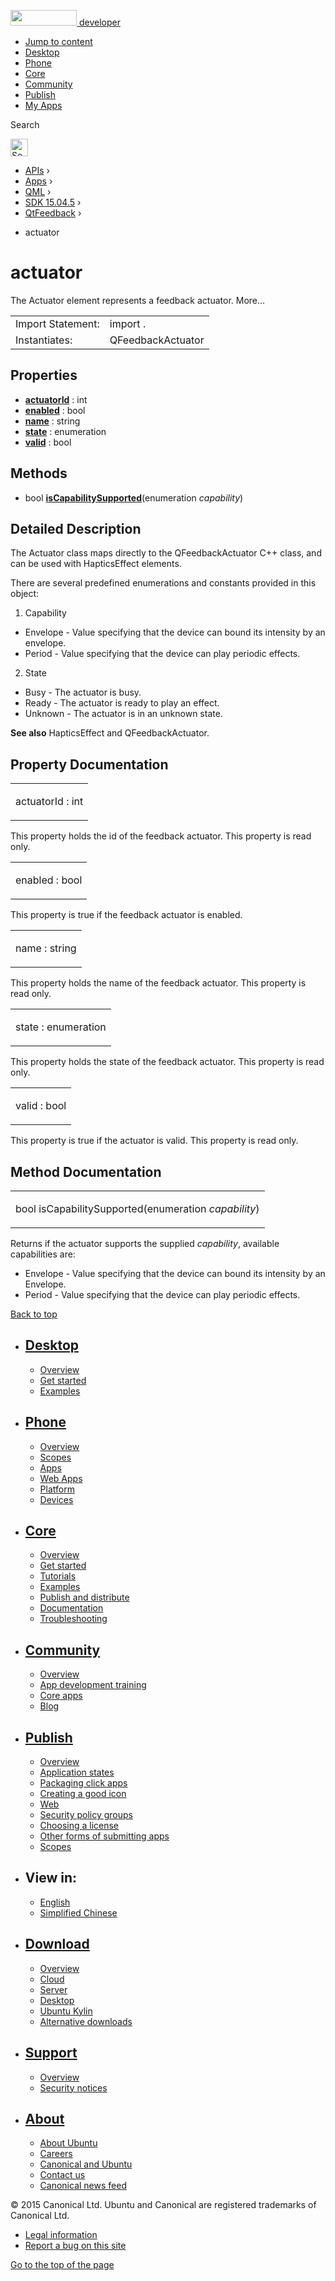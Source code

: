 <a href="https://developer.ubuntu.com/" class="logo-ubuntu"><img src="https://developer.ubuntu.com/assets/sites/ubuntu/latest/u/img/logos/logo-ubuntu-orange.svg" width="106" height="25" /> <span>developer</span></a>

-   [Jump to content](https://developer.ubuntu.com/api/apps/qml/sdk-15.04.5/QtFeedback.Actuator/index.html#main-content)
-   [Desktop](https://developer.ubuntu.com/en/desktop/)
-   [Phone](https://developer.ubuntu.com/en/phone/)
-   [Core](https://developer.ubuntu.com/core)
-   [Community](https://developer.ubuntu.com/en/community/)
-   [Publish](https://developer.ubuntu.com/en/publish/)
-   [My Apps](https://myapps.developer.ubuntu.com/)

Search

<img src="https://developer.ubuntu.com/assets/sites/ubuntu/latest/u/img/search-white.svg" alt="Search" height="28" />

-   [APIs](https://developer.ubuntu.com/api/index.html) ›
-   [Apps](https://developer.ubuntu.com/api/apps/index.html) ›
-   [QML](https://developer.ubuntu.com/api/apps/qml/index.html) ›
-   [SDK 15.04.5](https://developer.ubuntu.com/api/apps/qml/sdk-15.04.5/index.html) ›
-   [QtFeedback](https://developer.ubuntu.com/api/apps/qml/sdk-15.04.5/QtFeedback/index.html) ›

<!-- -->

-   actuator

actuator
========

<span class="subtitle"></span>
The Actuator element represents a feedback actuator. More...

|                   |                   |
|-------------------|-------------------|
| Import Statement: | import .          |
| Instantiates:     | QFeedbackActuator |

<span id="properties"></span>
Properties
----------

-   ****[actuatorId](https://developer.ubuntu.com/api/apps/qml/sdk-15.04.5/QtFeedback.Actuator/index.html#actuatorId-prop)**** : int
-   ****[enabled](https://developer.ubuntu.com/api/apps/qml/sdk-15.04.5/QtFeedback.Actuator/index.html#enabled-prop)**** : bool
-   ****[name](https://developer.ubuntu.com/api/apps/qml/sdk-15.04.5/QtFeedback.Actuator/index.html#name-prop)**** : string
-   ****[state](https://developer.ubuntu.com/api/apps/qml/sdk-15.04.5/QtFeedback.Actuator/index.html#state-prop)**** : enumeration
-   ****[valid](https://developer.ubuntu.com/api/apps/qml/sdk-15.04.5/QtFeedback.Actuator/index.html#valid-prop)**** : bool

<span id="methods"></span>
Methods
-------

-   bool ****[isCapabilitySupported](https://developer.ubuntu.com/api/apps/qml/sdk-15.04.5/QtFeedback.Actuator/index.html#isCapabilitySupported-method)****(enumeration *capability*)

<span id="details"></span>
Detailed Description
--------------------

The Actuator class maps directly to the QFeedbackActuator C++ class, and can be used with HapticsEffect elements.

There are several predefined enumerations and constants provided in this object:

1. Capability

-   Envelope - Value specifying that the device can bound its intensity by an envelope.
-   Period - Value specifying that the device can play periodic effects.

2. State

-   Busy - The actuator is busy.
-   Ready - The actuator is ready to play an effect.
-   Unknown - The actuator is in an unknown state.

**See also** HapticsEffect and QFeedbackActuator.

Property Documentation
----------------------

<table>
<colgroup>
<col width="100%" />
</colgroup>
<tbody>
<tr class="odd">
<td><p><span id="actuatorId-prop"></span><span class="name">actuatorId</span> : <span class="type">int</span></p></td>
</tr>
</tbody>
</table>

This property holds the id of the feedback actuator. This property is read only.

<table>
<colgroup>
<col width="100%" />
</colgroup>
<tbody>
<tr class="odd">
<td><p><span id="enabled-prop"></span><span class="name">enabled</span> : <span class="type">bool</span></p></td>
</tr>
</tbody>
</table>

This property is true if the feedback actuator is enabled.

<table>
<colgroup>
<col width="100%" />
</colgroup>
<tbody>
<tr class="odd">
<td><p><span id="name-prop"></span><span class="name">name</span> : <span class="type">string</span></p></td>
</tr>
</tbody>
</table>

This property holds the name of the feedback actuator. This property is read only.

<table>
<colgroup>
<col width="100%" />
</colgroup>
<tbody>
<tr class="odd">
<td><p><span id="state-prop"></span><span class="name">state</span> : <span class="type">enumeration</span></p></td>
</tr>
</tbody>
</table>

This property holds the state of the feedback actuator. This property is read only.

<table>
<colgroup>
<col width="100%" />
</colgroup>
<tbody>
<tr class="odd">
<td><p><span id="valid-prop"></span><span class="name">valid</span> : <span class="type">bool</span></p></td>
</tr>
</tbody>
</table>

This property is true if the actuator is valid. This property is read only.

Method Documentation
--------------------

<table>
<colgroup>
<col width="100%" />
</colgroup>
<tbody>
<tr class="odd">
<td><p><span id="isCapabilitySupported-method"></span><span class="type">bool</span> <span class="name">isCapabilitySupported</span>(<span class="type">enumeration</span> <em>capability</em>)</p></td>
</tr>
</tbody>
</table>

Returns if the actuator supports the supplied *capability*, available capabilities are:

-   Envelope - Value specifying that the device can bound its intensity by an Envelope.
-   Period - Value specifying that the device can play periodic effects.

[Back to top](https://developer.ubuntu.com/api/apps/qml/sdk-15.04.5/QtFeedback.Actuator/index.html#)

-   [Desktop](https://developer.ubuntu.com/en/desktop/)
    ---------------------------------------------------

    -   [Overview](https://developer.ubuntu.com/en/desktop/)
    -   [Get started](http://snapcraft.io/?utm_source=developer.ubuntu.com&utm_medium=devportal&utm_term=snaps%20snapcraft%20desktop&utm_content=menu&utm_campaign=duc_snappers)
    -   [Examples](https://github.com/ubuntu/snappy-playpen)

-   [Phone](https://developer.ubuntu.com/en/phone/)
    -----------------------------------------------

    -   [Overview](https://developer.ubuntu.com/en/phone/)
    -   [Scopes](https://developer.ubuntu.com/en/phone/scopes/)
    -   [Apps](https://developer.ubuntu.com/en/phone/apps/)
    -   [Web Apps](https://developer.ubuntu.com/en/phone/web/)
    -   [Platform](https://developer.ubuntu.com/en/phone/platform/)
    -   [Devices](https://developer.ubuntu.com/en/phone/devices/)

-   [Core](https://developer.ubuntu.com/core)
    -----------------------------------------

    -   [Overview](https://developer.ubuntu.com/core)
    -   [Get started](https://developer.ubuntu.com/core/get-started)
    -   [Tutorials](https://developer.ubuntu.com/core/tutorials)
    -   [Examples](https://developer.ubuntu.com/core/examples)
    -   [Publish and distribute](https://developer.ubuntu.com/core/publish-and-distribute)
    -   [Documentation](https://developer.ubuntu.com/core/documentation)
    -   [Troubleshooting](https://developer.ubuntu.com/core/troubleshooting)

-   [Community](https://developer.ubuntu.com/en/community/)
    -------------------------------------------------------

    -   [Overview](https://developer.ubuntu.com/en/community/)
    -   [App development training](https://developer.ubuntu.com/en/community/training/)
    -   [Core apps](https://developer.ubuntu.com/en/community/core-apps/)
    -   [Blog](https://developer.ubuntu.com/en/community/blog/)

-   [Publish](https://developer.ubuntu.com/en/publish/)
    ---------------------------------------------------

    -   [Overview](https://developer.ubuntu.com/en/publish/)
    -   [Application states](https://developer.ubuntu.com/en/publish/application-states/)
    -   [Packaging click apps](https://developer.ubuntu.com/en/publish/packaging-click-apps/)
    -   [Creating a good icon](https://developer.ubuntu.com/en/publish/creating-a-good-icon/)
    -   [Web](https://developer.ubuntu.com/en/publish/web/)
    -   [Security policy groups](https://developer.ubuntu.com/en/publish/security-policy-groups/)
    -   [Choosing a license](https://developer.ubuntu.com/en/publish/choosing-a-license/)
    -   [Other forms of submitting apps](https://developer.ubuntu.com/en/publish/other-forms-of-submitting-apps/)
    -   [Scopes](https://developer.ubuntu.com/en/publish/scopes/)

-   View in:
    --------

    -   [English](https://developer.ubuntu.com/api/apps/qml/sdk-15.04.5/QtFeedback.Actuator/index.html "Change to language: English")
    -   [Simplified Chinese](https://developer.ubuntu.com/api/apps/qml/sdk-15.04.5/QtFeedback.Actuator/index.html "Change to language: Simplified Chinese")

-   [Download](http://ubuntu.com/download/)
    ---------------------------------------

    -   [Overview](http://ubuntu.com/download)
    -   [Cloud](http://ubuntu.com/download/cloud)
    -   [Server](http://ubuntu.com/download/server)
    -   [Desktop](http://ubuntu.com/download/desktop)
    -   [Ubuntu Kylin](http://ubuntu.com/download/ubuntu-kylin)
    -   [Alternative downloads](http://ubuntu.com/download/alternative-downloads)

-   [Support](http://ubuntu.com/support/)
    -------------------------------------

    -   [Overview](http://ubuntu.com/support)
    -   [Security notices](http://www.ubuntu.com/usn/)

-   [About](http://ubuntu.com/about/)
    ---------------------------------

    -   [About Ubuntu](http://ubuntu.com/about/about-ubuntu)
    -   [Careers](http://www.canonical.com/careers)
    -   [Canonical and Ubuntu](http://ubuntu.com/about/canonical-and-ubuntu)
    -   [Contact us](http://ubuntu.com/about/contact-us)
    -   [Canonical news feed](http://insights.ubuntu.com/feed/)

© 2015 Canonical Ltd. Ubuntu and Canonical are registered trademarks of Canonical Ltd.

-   [Legal information](http://www.ubuntu.com/legal)
-   [Report a bug on this site](https://bugs.launchpad.net/developer-ubuntu-com/)

<span class="accessibility-aid">[Go to the top of the page](https://developer.ubuntu.com/api/apps/qml/sdk-15.04.5/QtFeedback.Actuator/index.html#)</span>
